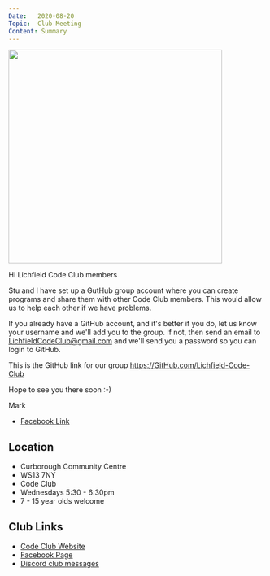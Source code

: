```yaml
---
Date:   2020-08-20
Topic:  Club Meeting
Content: Summary
---
```

[<img width="420px" height="420" src="https://external.fbhx6-1.fna.fbcdn.net/emg1/v/t13/4865698139169778473?url=https%3A%2F%2Favatars1.githubusercontent.com%2Fu%2F69750400%3Fs%3D280%26v%3D4&fb_obo=1&utld=githubusercontent.com&stp=c0.5000x0.5000f_dst-emg0_p420x420_q75&ccb=13-1&oh=06_AbGYCLQ-2x2q9uMDWA4b-_X3mBjyYhCWEji1ts7gTFi4Eg&oe=65288F9F&_nc_sid=e609ca"/>](https://external.fbhx6-1.fna.fbcdn.net/emg1/v/t13/4865698139169778473?url=https%3A%2F%2Favatars1.githubusercontent.com%2Fu%2F69750400%3Fs%3D280%26v%3D4&fb_obo=1&utld=githubusercontent.com&stp=c0.5000x0.5000f_dst-emg0_p420x420_q75&ccb=13-1&oh=06_AbGYCLQ-2x2q9uMDWA4b-_X3mBjyYhCWEji1ts7gTFi4Eg&oe=65288F9F&_nc_sid=e609ca)

Hi Lichfield Code Club members

Stu and I have set up a GutHub group account where you can create programs and share them with other  Code Club members. This would allow us to help each other if we have problems.

If you already have a GitHub account, and it's better if you do, let us know your username and we'll add you to the group. If not, then send an email to LichfieldCodeClub@gmail.com and we'll send you a password so you can login to GitHub.

This is the GitHub link  for our group https://GitHub.com/Lichfield-Code-Club

Hope to see you there soon :-)

Mark

* [Facebook Link](https://www.facebook.com/1481985248595237/posts/3017688575024889/)

## Location

* Curborough Community Centre
* WS13 7NY
* Code Club
* Wednesdays 5:30 - 6:30pm
* 7 - 15 year olds welcome

## Club Links

* [Code Club Website](https://lichfield-code-club.github.io/)
* [Facebook Page](https://www.facebook.com/LichfieldCoders)
* [Discord club messages](https://discord.gg/szz6xGK)
